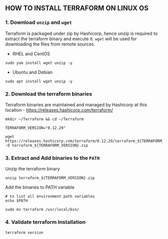 ## HOW TO INSTALL TERRAFORM ON LINUX OS

### 1. Download `unzip` and `wget`

Terraform is packaged under zip by Hashicorp, hence unzip is required to extract the terraform binary and execute it. `wget` will be used for downloading the files from remote sources.

* RHEL and CentOS
```
sudo yum install wget unzip -y
```

* Ubuntu and Debian
```
sudo apt install wget unzip -y
```

### 2. Download the terraform binaries

Terraform binaries are maintained and managed by Hashicorp at this location - https://releases.hashicorp.com/terraform/

```
mkdir ~/Terraform && cd ~/Terraform

TERRAFORM_VERSION="0.12.29"

wget https://releases.hashicorp.com/terraform/0.12.29/terraform_${TERRAFORM_VERSION}_linux_amd64.zip -O terraform_${TERRAFORM_VERSION}.zip

```

### 3. Extract and Add binaries to the `PATH`

Unzip the terraform binary
```
unzip terraform_${TERRAFORM_VERSION}.zip
```

Add the binaries to PATH variable
```
# to list all environment path variables
echo $PATH

sudo mv terraform /usr/local/bin/
```

### 4. Validate terraform Installation
```
terraform version
```

